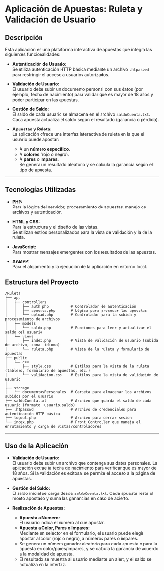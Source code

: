 # Aplicación de Apuestas: Ruleta y Validación de Usuario

## Descripción

Esta aplicación es una plataforma interactiva de apuestas que integra las siguientes funcionalidades:

- **Autenticación de Usuario:**  
  Se utiliza autenticación HTTP básica mediante un archivo `.htpasswd` para restringir el acceso a usuarios autorizados.

- **Validación de Usuario:**  
  El usuario debe subir un documento personal con sus datos (por ejemplo, fecha de nacimiento) para validar que es mayor de 18 años y poder participar en las apuestas.

- **Gestión de Saldo:**  
  El saldo de cada usuario se almacena en el archivo `saldoCuenta.txt`. Cada apuesta actualiza el saldo según el resultado (ganancia o pérdida).

- **Apuestas y Ruleta:**  
  La aplicación ofrece una interfaz interactiva de ruleta en la que el usuario puede apostar:
  - A un **número específico**.
  - A **colores** (rojo o negro).
  - A **pares** o **impares**.  
  Se genera un resultado aleatorio y se calcula la ganancia según el tipo de apuesta.

---

## Tecnologías Utilizadas

- **PHP:**  
  Para la lógica del servidor, procesamiento de apuestas, manejo de archivos y autenticación.

- **HTML y CSS:**  
  Para la estructura y el diseño de las vistas.  
  Se utilizan estilos personalizados para la vista de validación y la de la ruleta.

- **JavaScript:**  
  Para mostrar mensajes emergentes con los resultados de las apuestas.

- **XAMPP:**  
  Para el alojamiento y la ejecución de la aplicación en entorno local.

## Estructura del Proyecto
```
/Ruleta
├── app
│   ├── controllers
│   │   ├── auth.php          # Controlador de autenticación 
│   │   ├── apuesta.php       # Lógica para procesar las apuestas
│   │   └── upload.php        # Controlador para la subida y procesamiento de archivos
│   ├── models
│   │   └── saldo.php         # Funciones para leer y actualizar el saldo del usuario
│   └── views
│       ├── index.php         # Vista de validación de usuario (subida de archivo, zona, idioma)
│       └── ruleta.php        # Vista de la ruleta y formulario de apuestas
├── public
│   └── css
│       ├── style.css         # Estilos para la vista de la ruleta (tablero, formulario de apuestas, etc.)
│       └── validacion.css    # Estilos para la vista de validación de usuario
│   
├── storage
│   └── documentosPersonales  # Carpeta para almacenar los archivos subidos por el usuario
├── saldoCuenta.txt           # Archivo que guarda el saldo de cada usuario (formato: usuario,saldo)
├── .htpasswd                 # Archivo de credenciales para autenticación HTTP básica
├── logout.php                # Archivo para cerrar sesion
└── index.php                 # Front Controller que maneja el enrutamiento y carga de vistas/controladores

```
---

## Uso de la Aplicación

- **Validación de Usuario:**  
  El usuario debe subir un archivo que contenga sus datos personales. La aplicación extrae la fecha de nacimiento para verificar que es mayor de 18 años. Si la validación es exitosa, se permite el acceso a la página de apuestas.

- **Gestión del Saldo:**  
  El saldo inicial se carga desde `saldoCuenta.txt`. Cada apuesta resta el monto apostado y suma las ganancias en caso de acierto.

- **Realización de Apuestas:**
  - **Apuesta a Numero:**  
    El usuario indica el numero al que apostar.
  - **Apuesta a Color, Pares o Impares:**  
    Mediante un selector en el formulario, el usuario puede elegir apostar al color (rojo o negro), a números pares o impares.
  - Se genera un número ganador aleatorio para cada apuesta o para la apuesta en color/pares/impares, y se calcula la ganancia de acuerdo a la modalidad de apuesta.
  - El resultado se muestra al usuario mediante un alert, y el saldo se actualiza en la interfaz.
